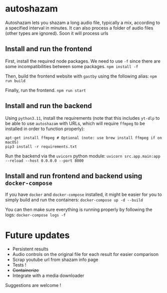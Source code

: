 # autoshazam
Autoshazam lets you shazam a long audio file, typically a mix, according to a specified interval in minutes. It can also process a folder of audio files (other types are ignored). Soon it will process urls

## Install and run the frontend

First, install the required node packages. We need to use `-f` since there are some incompatibilities between some packages.
`npm install -f`

Then, build the frontend website with `gastby` using the following alias:
`npm run build`

Finally, run the frontend.
`npm run start`


## Install and run the backend

Using `python3.11`, install the requirements (note that this includes `yt-dlp` to be able to use `autoshazam` with URLs, which will require `ffmpeg` to be installed in order to function properly):
```
apt-get install ffmpeg # Optional (note: use brew install ffmpeg if on macOS)
pip3 install -r requirements.txt
```

Run the backend via the `uvicorn` python module:
`uvicorn src.app.main:app --reload --host 0.0.0.0 --port 8000`


## Install and run frontend and backend using `docker-compose`

If you have `docker` and `docker-compose` installed, it might be easier for you to simply build and run the containers:
`docker-compose up -d --build`

You can then make sure everything is running properly by following the logs:
`docker-compose logs -f`


# Future updates
- Persistent results
- Audio controls on the original file for each result for easier comparison
- Scrap youtube url from shazam info page
- Tests !
- ~~Containerize~~
- Integrate with a media downloader

Suggestions are welcome !
